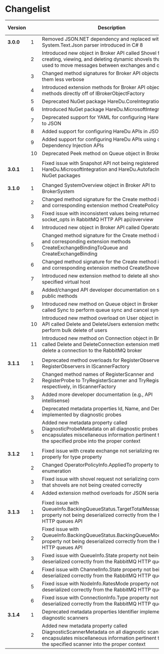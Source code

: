 # Changelist

| Version | | Description | Type | Breaking Change? |
| --- | --- | --- | --- | --- |
| **3.0.0** | 1 | Removed JSON.NET dependency and replaced with System.Text.Json parser introduced in C# 8 | Enhancement | No |
| | 2 | Introduced new object in Broker API called Shovel for creating, viewing, and deleting dynamic shovels that are used to move messages between exchanges and queues | Enhancement | No |
| | 3 | Changed method signatures for Broker API objects to make them less verbose | Enhancement | Yes |
| | 4 | Introduced extension methods for Broker API objects to call methods directly off of IBrokerObjectFactory | Enhancement | No |
| | 5 | Deprecated NuGet package HareDu.CoreIntegration | Deprecated | No |
| | 6 | Introduced NuGet package HareDu.MicrosoftIntegration | New | No |
| | 7 | Deprecated support for YAML for configuring HareDu APIs to JSON | Enhancement | Yes |
| | 8 | Added support for configuring HareDu APIs in JSON | Enhancement | No |
| | 9 | Added support for configuring HareDu APIs using code via Dependency Injection APIs | Enhancement | No |
| | 10 | Deprecated Peek method on Queue object in Broker API | Deprecated | Yes |
| | | | | |
| **3.0.1** | 1 | Fixed issue with Snapshot API not being registered in HareDu.MicrosoftIntegration and HareDu.AutofacIntegration NuGet packages | Bug Fix | No |
| | | | | |
| **3.1.0** | 1 | Changed SystemOverview object in Broker API to BrokerSystem | Enhancement | Yes |
| | 2 | Changed method signature for the Create method in Policy and corresponding extension method CreatePolicy | Enhancement | Yes |
| | 3 | Fixed issue with inconsistent values being returned from socket_opts in RabbitMQ HTTP API api/overview | Bug Fix | No |
| | 4 | Introduced new object in Broker API called OperatorPolicy | New | No |
| | 5 | Changed method signature for the Create method in Binding and corresponding extension methods CreateExchangeBindingToQueue and CreateExchangeBinding | Enhancement | Yes |
| | 6 | Changed method signature for the Create method in Shovel and corresponding extension method CreateShovel | Enhancement | Yes |
| | 7 | Introduced new extension method to delete all shovels for a specified virtual host | New | No |
| | 8 | Added/changed API developer documentation on selected public methods | Enhancement | No |
| | 9 | Introduced new method on Queue object in Broker API called Sync to perform queue sync and cancel sync actions | New | No |
| | 10 | Introduced new method overload on User object in Broker API called Delete and DeleteUsers extension method to perform bulk delete of users | New | No |
| | 11 | Introduced new method on Connection object in Broker API called Delete and DeleteConnection extension method to delete a connection to the RabbitMQ broker | New | No |
| | | | | |
| **3.1.1** | 1 | Deprecated method overloads for RegisterObserver and RegisterObservers in IScannerFactory | Deprecated | Yes |
| | 2 | Changed method names of RegisterScanner and RegisterProbe to TryRegisterScanner and TryRegisterProbe, respectively, in IScannerFactory | Enhancement | Yes |
| | 3 | Added more developer documentation (e.g., API intellisense) | Enhancement | No |
| | 4 | Deprecated metadata properties Id, Name, and Description implemented by diagnostic probes | Deprecated | Yes |
| | 5 | Added new metadata property called DiagnosticProbeMetadata on all diagnostic probes that encapsulates miscellaneous information pertinent to putting the specified probe into the proper context | New | No |
| | | | | |
| **3.1.2** | 1 | Fixed issue with create exchange not serializing request properly for type property | Bug Fix | No |
| | 2 | Changed OperatorPolicyInfo.AppliedTo property to be a enumeration | Enhancement | Yes |
| | 3 | Fixed issue with shovel request not serializing correctly so that shovels are not being created correctly | Bug Fix | No |
| | 4 | Added extension method overloads for JSON serialization | Enhancement | No |
| | | | | |
| **3.1.3** | 1 | Fixed issue with QueueInfo.BackingQueueStatus.TargetTotalMessagesInRAM property not being deserialized correctly from the RabbitMQ HTTP queues API | Bug Fix | Yes |
| | 2 | Fixed issue with QueueInfo.BackingQueueStatus.BackingQueueMode property not being deserialized correctly from the RabbitMQ HTTP queues API | Bug Fix | Yes |
| | 3 | Fixed issue with QueueInfo.State property not being deserialized correctly from the RabbitMQ HTTP queues API | Bug Fix | Yes |
| | 4 | Fixed issue with ChannelInfo.State property not being deserialized correctly from the RabbitMQ HTTP queues API | Bug Fix | Yes |
| | 5 | Fixed issue with NodeInfo.RatesMode property not being deserialized correctly from the RabbitMQ HTTP queues API | Bug Fix | Yes |
| | 6 | Fixed issue with ConnectionInfo.Type property not being deserialized correctly from the RabbitMQ HTTP queues API | Bug Fix | Yes |
| **3.1.4** | 1 | Deprecated metadata properties Identifier implemented by diagnostic scanners | Deprecated | Yes |
| | 2 | Added new metadata property called DiagnosticScannerMetadata on all diagnostic scanners that encapsulates miscellaneous information pertinent to putting the specified scanner into the proper context | New | No |


